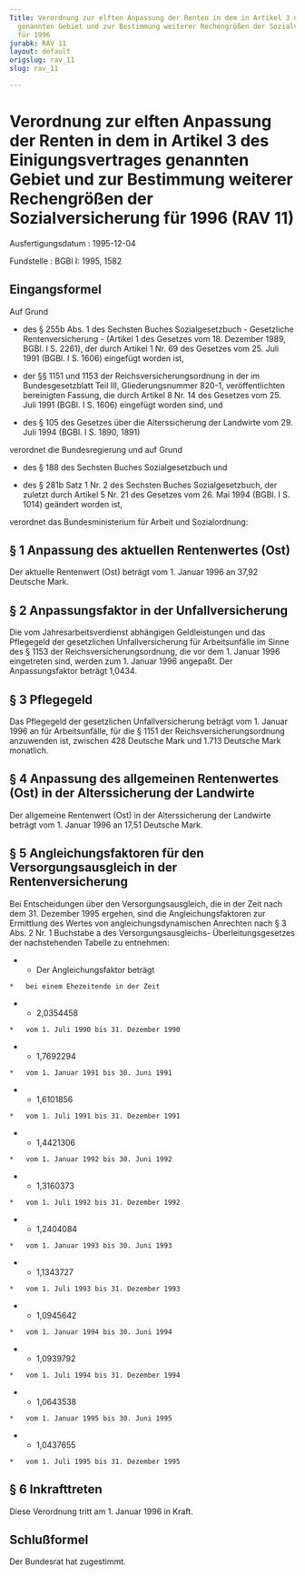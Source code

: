 ```yaml
---
Title: Verordnung zur elften Anpassung der Renten in dem in Artikel 3 des Einigungsvertrages
  genannten Gebiet und zur Bestimmung weiterer Rechengrößen der Sozialversicherung
  für 1996
jurabk: RAV 11
layout: default
origslug: rav_11
slug: rav_11

---
```


# Verordnung zur elften Anpassung der Renten in dem in Artikel 3 des Einigungsvertrages genannten Gebiet und zur Bestimmung weiterer Rechengrößen der Sozialversicherung für 1996 (RAV 11)

Ausfertigungsdatum
:   1995-12-04

Fundstelle
:   BGBl I: 1995, 1582



## Eingangsformel

Auf Grund

-   des § 255b Abs. 1 des Sechsten Buches Sozialgesetzbuch - Gesetzliche
    Rentenversicherung - (Artikel 1 des Gesetzes vom 18. Dezember 1989,
    BGBl. I S. 2261), der durch Artikel 1 Nr. 69 des Gesetzes vom 25. Juli
    1991 (BGBl. I S. 1606) eingefügt worden ist,


-   der §§ 1151 und 1153 der Reichsversicherungsordnung in der im
    Bundesgesetzblatt Teil III, Gliederungsnummer 820-1, veröffentlichten
    bereinigten Fassung, die durch Artikel 8 Nr. 14 des Gesetzes vom 25.
    Juli 1991 (BGBl. I S. 1606) eingefügt worden sind, und


-   des § 105 des Gesetzes über die Alterssicherung der Landwirte vom 29.
    Juli 1994 (BGBl. I S. 1890, 1891)



verordnet die Bundesregierung und auf Grund

-   des § 188 des Sechsten Buches Sozialgesetzbuch und


-   des § 281b Satz 1 Nr. 2 des Sechsten Buches Sozialgesetzbuch, der
    zuletzt durch Artikel 5 Nr. 21 des Gesetzes vom 26. Mai 1994 (BGBl. I
    S. 1014) geändert worden ist,



verordnet das Bundesministerium für Arbeit und Sozialordnung:


## § 1 Anpassung des aktuellen Rentenwertes (Ost)

Der aktuelle Rentenwert (Ost) beträgt vom 1. Januar 1996 an 37,92
Deutsche Mark.


## § 2 Anpassungsfaktor in der Unfallversicherung

Die vom Jahresarbeitsverdienst abhängigen Geldleistungen und das
Pflegegeld der gesetzlichen Unfallversicherung für Arbeitsunfälle im
Sinne des § 1153 der Reichsversicherungsordnung, die vor dem 1. Januar
1996 eingetreten sind, werden zum 1. Januar 1996 angepaßt. Der
Anpassungsfaktor beträgt 1,0434.


## § 3 Pflegegeld

Das Pflegegeld der gesetzlichen Unfallversicherung beträgt vom 1.
Januar 1996 an für Arbeitsunfälle, für die § 1151 der
Reichsversicherungsordnung anzuwenden ist, zwischen 428 Deutsche Mark
und 1.713 Deutsche Mark monatlich.


## § 4 Anpassung des allgemeinen Rentenwertes (Ost) in der Alterssicherung der Landwirte

Der allgemeine Rentenwert (Ost) in der Alterssicherung der Landwirte
beträgt vom 1. Januar 1996 an 17,51 Deutsche Mark.


## § 5 Angleichungsfaktoren für den Versorgungsausgleich in der Rentenversicherung

Bei Entscheidungen über den Versorgungsausgleich, die in der Zeit nach
dem 31. Dezember 1995 ergehen, sind die Angleichungsfaktoren zur
Ermittlung des Wertes von angleichungsdynamischen Anrechten nach § 3
Abs. 2 Nr. 1 Buchstabe a des Versorgungsausgleichs-
Überleitungsgesetzes der nachstehenden Tabelle zu entnehmen:

*    *   Der Angleichungsfaktor beträgt

    *   bei einem Ehezeitende in der Zeit


*    *   2,0354458

    *   vom 1. Juli 1990 bis 31. Dezember 1990


*    *   1,7692294

    *   vom 1. Januar 1991 bis 30. Juni 1991


*    *   1,6101856

    *   vom 1. Juli 1991 bis 31. Dezember 1991


*    *   1,4421306

    *   vom 1. Januar 1992 bis 30. Juni 1992


*    *   1,3160373

    *   vom 1. Juli 1992 bis 31. Dezember 1992


*    *   1,2404084

    *   vom 1. Januar 1993 bis 30. Juni 1993


*    *   1,1343727

    *   vom 1. Juli 1993 bis 31. Dezember 1993


*    *   1,0945642

    *   vom 1. Januar 1994 bis 30. Juni 1994


*    *   1,0939792

    *   vom 1. Juli 1994 bis 31. Dezember 1994


*    *   1,0643538

    *   vom 1. Januar 1995 bis 30. Juni 1995


*    *   1,0437655

    *   vom 1. Juli 1995 bis 31. Dezember 1995





## § 6 Inkrafttreten

Diese Verordnung tritt am 1. Januar 1996 in Kraft.


## Schlußformel

Der Bundesrat hat zugestimmt.

